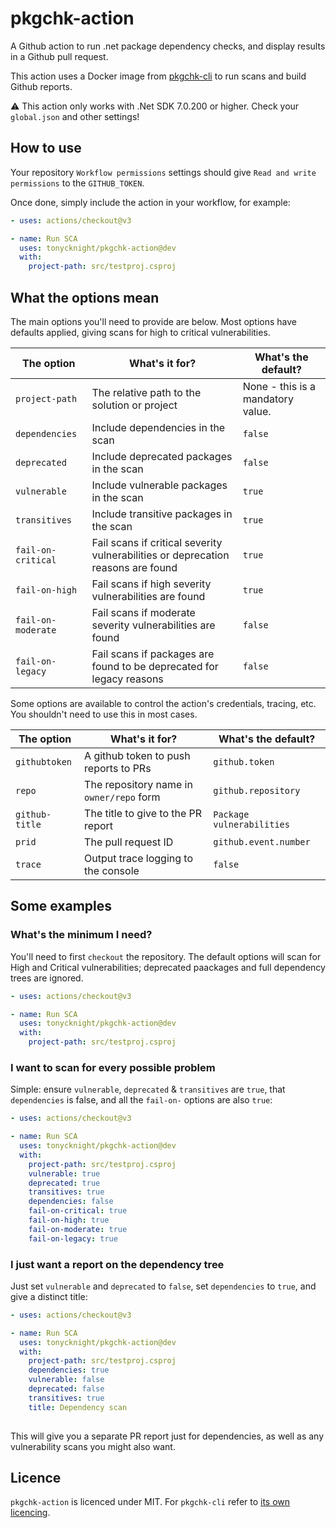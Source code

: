 # pkgchk-action

A Github action to run .net package dependency checks, and display results in a Github pull request.

This action uses a Docker image from [pkgchk-cli](https://github.com/tonycknight/pkgchk-cli) to run scans and build Github reports.

:warning: This action only works with .Net SDK 7.0.200 or higher. Check your `global.json` and other settings!

## How to use

Your repository `Workflow permissions` settings should give `Read and write permissions` to the `GITHUB_TOKEN`.

Once done, simply include the action in your workflow, for example:

```yaml
- uses: actions/checkout@v3

- name: Run SCA
  uses: tonycknight/pkgchk-action@dev
  with:
    project-path: src/testproj.csproj    
```

## What the options mean

The main options you'll need to provide are below. Most options have defaults applied, giving scans for high to critical vulnerabilities.

| The option  | What's it for?  | What's the default? |
| - | - | - |
| `project-path` | The relative path to the solution or project | None - this is a mandatory value. |
| `dependencies` | Include dependencies in the scan | `false` |
| `deprecated` | Include deprecated packages in the scan | `false` |
| `vulnerable` | Include vulnerable packages in the scan | `true` |
| `transitives` | Include transitive packages in the scan | `true` |
| `fail-on-critical` | Fail scans if critical severity vulnerabilities or deprecation reasons are found | `true` |
| `fail-on-high` | Fail scans if high severity vulnerabilities are found | `true` |
| `fail-on-moderate` | Fail scans if moderate severity vulnerabilities are found | `false` |
| `fail-on-legacy` | Fail scans if packages are found to be deprecated for legacy reasons | `false` |


Some options are available to control the action's credentials, tracing, etc. You shouldn't need to use this in most cases.

| The option  | What's it for?  | What's the default? |
| - | - | - |
| `githubtoken` | A github token to push reports to PRs | `github.token` |
| `repo` | The repository name in `owner/repo` form | `github.repository` |
| `github-title` | The title to give to the PR report | `Package vulnerabilities` |
| `prid` | The pull request ID | `github.event.number` | 
| `trace` | Output trace logging to the console | `false` |


## Some examples

### What's the minimum I need?

You'll need to first `checkout` the repository. The default options will scan for High and Critical vulnerabilities; deprecated paackages and full dependency trees are ignored.

```yaml
- uses: actions/checkout@v3

- name: Run SCA
  uses: tonycknight/pkgchk-action@dev
  with:
    project-path: src/testproj.csproj    
```

### I want to scan for every possible problem

Simple: ensure `vulnerable`, `deprecated` & `transitives` are `true`, that `dependencies` is false, and all the `fail-on-` options are also `true`:

```yaml
- uses: actions/checkout@v3

- name: Run SCA
  uses: tonycknight/pkgchk-action@dev
  with:
    project-path: src/testproj.csproj    
    vulnerable: true
    deprecated: true
    transitives: true
    dependencies: false
    fail-on-critical: true
    fail-on-high: true
    fail-on-moderate: true
    fail-on-legacy: true
```

### I just want a report on the dependency tree

Just set `vulnerable` and `deprecated` to `false`, set `dependencies` to `true`, and give a distinct title:

```yaml
- uses: actions/checkout@v3

- name: Run SCA
  uses: tonycknight/pkgchk-action@dev
  with:
    project-path: src/testproj.csproj    
    dependencies: true
    vulnerable: false
    deprecated: false
    transitives: true
    title: Dependency scan
   
```

This will give you a separate PR report just for dependencies, as well as any vulnerability scans you might also want.

## Licence

`pkgchk-action` is licenced under MIT.
For `pkgchk-cli` refer to [its own licencing](https://github.com/tonycknight/pkgchk-cli).

